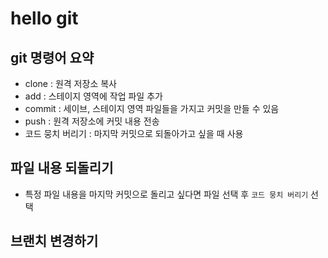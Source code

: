 # hello git

## git 명령어 요약

- clone : 원격 저장소 복사
- add : 스테이지 영역에 작업 파일 추가
- commit : 세이브, 스테이지 영역 파일들을 가지고 커밋을 만들 수 있음
- push : 원격 저장소에 커밋 내용 전송
- 코드 뭉치 버리기 : 마지막 커밋으로 되돌아가고 싶을 때 사용

## 파일 내용 되돌리기

- 특정 파일 내용을 마지막 커밋으로 돌리고 싶다면 파일 선택 후 
`코드 뭉치 버리기` 선택

## 브랜치 변경하기